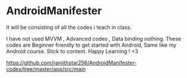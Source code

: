# AndroidManifester
It will be consisting of all the codes i teach in class.

I have not used MVVM , Advanced codes , Data binding nothing. These codes are Beginner friendly to get started with Android, Same like my Android course. Stick to content. Happy Learning ! <3 

https://github.com/ranjithstar256/AndroidManifester-codes/tree/master/app/src/main
